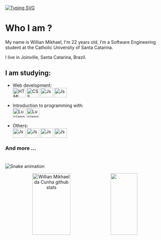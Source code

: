 

[![Typing SVG](https://readme-typing-svg.herokuapp.com/?color=d25ee5&size=35&center=true&vCenter=true&width=1000&lines=Be+Welcome!+:%29)](https://git.io/typing-svg)


#  Who I am ?

My name is Willian Mikhael, I'm 22 years old, I'm a Software Engineering student at the Catholic University of Santa Catarina.

I live in Joinville, Santa Catarina, Brazil.

## I am studying:

<ul> 

<li>Web development:
   <div style="display: inline_block">
      <img align="center" alt="HTML" height="30" width="40" src="https://cdn.jsdelivr.net/gh/devicons/devicon/icons/html5/html5-original.svg">
      <img align="center" alt="CSS" height="30" width="40" src="https://cdn.jsdelivr.net/gh/devicons/devicon/icons/css3/css3-original.svg">
      <img align="center" alt="Js" height="30" width="40" src="https://cdn.jsdelivr.net/gh/devicons/devicon/icons/javascript/javascript-plain.svg">
      <img align="center" alt="Js" height="30" width="40" src="https://cdn.jsdelivr.net/gh/devicons/devicon/icons/vscode/vscode-original.svg" />

   </div>
</li>

<br>

<li>Introduction to programming with:
   <div style="display: inline_block">
     <img align="center" alt="Luciano-C" height="30" width="40" src="https://cdn.jsdelivr.net/gh/devicons/devicon/icons/c/c-original.svg">
     <img align="center" alt="Luciano-C" height="30" width="40" src="https://cdn.jsdelivr.net/gh/devicons/devicon/icons/cplusplus/cplusplus-original.svg" />
   </div>
</li>

<br> 

<li>Others:
   <div style="display: inline_block">
      <img align="center" alt="Js" height="30" width="40" src="https://cdn.jsdelivr.net/gh/devicons/devicon/icons/git/git-original.svg" />
      <img align="center" alt="Js" height="30" width="40" src="https://cdn.jsdelivr.net/gh/devicons/devicon/icons/github/github-original.svg" />
      <img align="center" alt="Js" height="30" width="40" src="https://cdn.jsdelivr.net/gh/devicons/devicon/icons/arduino/arduino-original.svg" />
     <img align="center" alt="Js" height="30" width="40" <img src="https://cdn.jsdelivr.net/gh/devicons/devicon/icons/nodejs/nodejs-original.svg"/>
   </div>
</li>

</ul>

### And more ...
#


![Snake animation](https://github.com/willianmikhael/willianmikhael/blob/output/github-contribution-grid-snake.svg)



<div align="center">  
  <img width="49%" height="195px" src="https://github-readme-stats.vercel.app/api?username=willianmikhael&show_icons=true&count_private=true&hide_border=true&title_color=d25ee5&icon_color=bd9fba&text_color=ECE9EE&bg_color=0D1117" alt="Willian Mikhael da Cunha github stats" /> 
  
  <img width="41%" height="195px" src="https://github-readme-stats.vercel.app/api/top-langs/?username=willianmikhael&layout=compact&hide_border=true&title_color=d25ee5&text_color=ECE9EE&bg_color=0d1117" />
</div>

#




  
  

  


